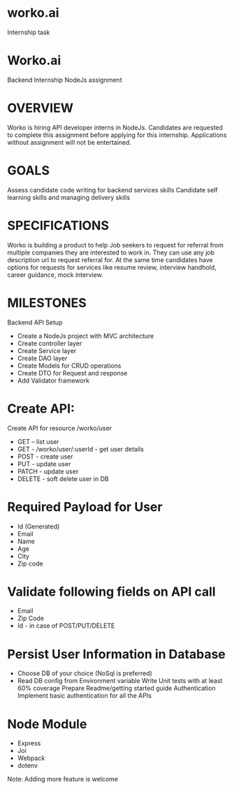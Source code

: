 # worko.ai
Internship task

# Worko.ai
Backend Internship
NodeJs assignment
# OVERVIEW
Worko is hiring API developer interns in NodeJs. Candidates are requested to complete this assignment before applying for this internship. Applications without assignment will not be entertained.
# GOALS
Assess candidate code writing for backend services skills
Candidate self learning skills and managing delivery skills
# SPECIFICATIONS
Worko is building a product to help Job seekers to request for referral from multiple companies they are interested to work in. They can use any job description url to request referral for. At the same time candidates have options for requests for services like resume review, interview handhold, career guidance, mock interview.
# MILESTONES
Backend API Setup
* Create a NodeJs project with MVC architecture
* Create controller layer
* Create Service layer
* Create DAO layer
* Create Models for CRUD operations
* Create DTO for Request and response
* Add Validator framework
# Create API:
Create API for resource /worko/user
* GET – list user
* GET - /worko/user/:userId - get user details
* POST -  create user
* PUT - update user
* PATCH - update user
* DELETE - soft delete user in DB
# Required Payload for User
* Id (Generated)
* Email
* Name
* Age
* City
* Zip code
# Validate following fields on API call
* Email
* Zip Code
* Id - in case of POST/PUT/DELETE
# Persist User Information in Database
* Choose DB of your choice (NoSql is preferred)
* Read DB config from Environment variable
Write Unit tests with at least 60% coverage
Prepare Readme/getting started guide 
Authentication
Implement basic authentication for all the APIs
# Node Module
* Express
* Joi
* Webpack
* dotenv

Note: Adding more feature is welcome